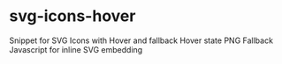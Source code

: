 svg-icons-hover
===============
Snippet for SVG Icons with Hover and fallback
  Hover state
  PNG Fallback
  Javascript for inline SVG embedding
